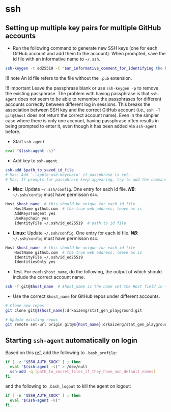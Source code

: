 # ssh

## Setting up multiple key pairs for multiple GitHub accounts
- Run the following command to generate new SSH keys (one for each GitHub account and add them to the account). When prompted, save the id file with an informative name to `~/.ssh`. 
```bash
ssh-keygen -t ed25519 -C "$an_informative_comment_for_identifying the key"
```
!!! note
    An id file refers to the file without the `.pub` extension.

!!! important
    Leave the passphrase blank or use `ssh-keygen -p` to remove the existing passphrase. The problem with having passphrase is that `ssh-agent` does not seem to be able to remember the passphrases for different accounts correctly between different log in sessions. This breaks the association between SSH key and the correct GitHub account (i.e., `ssh -T git@$host` does not return the correct account name). Even in the simpler case where there is only one account, having passphrase often results in being prompted to enter it, even though it has been added via `ssh-agent` before.

- Start `ssh-agent`
```bash
eval "$(ssh-agent -s)"
```

- Add key to `ssh-agent`. 
```bash
ssh-add $path_to_saved_id_file
# Mac: Add `--apple-use-keychain` if passphrase is set. 
# Mac: If prompts for passphrase keep appearing, try to add the command to `~/.zshrc` or `~/.bashrc`.
```

- **Mac**: Update `~/.ssh/config`. One entry for each id file. ***NB***: `~/.ssh/config` must have permisson `644`.
```bash
Host $host_name  # this should be unique for each id file 
    HostName github.com  # the true web address; leave as is
    AddKeysToAgent yes
    UseKeychain yes
    IdentityFile ~/.ssh/id_ed25519  # path to id file
```

- **Linux**: Update `~/.ssh/config`. One entry for each id file. ***NB***: `~/.ssh/config` must have permisson `644`.
```bash
Host $host_name  # this should be unique for each id file 
    HostName github.com  # the true web address; leave as is
    IdentityFile ~/.ssh/id_ed25519
    IdentitiesOnly yes
```

- Test. For each `$host_name`, do the following, the output of which should include the correct account name.
```bash
ssh -T git@$host_name  # $host_name is the name set the Host field in ~/.ssh/config
```

- Use the correct `$host_name` for GitHub repos under different accounts.
```bash
# Clone new repos
git clone git@${host_name}:drkaizeng/stat_gen_playground.git

# Update existing repos
git remote set-url origin git@${host_name}:drkaizeng/stat_gen_playground.git
```



## Starting `ssh-agent` automatically on login
Based on this [ref](https://unix.stackexchange.com/questions/90853/how-can-i-run-ssh-add-automatically-without-a-password-prompt), add the following to `.bash_profile`:
```bash
if [ -z "$SSH_AUTH_SOCK" ] ; then
  eval "$(ssh-agent -s)" > /dev/null
  ssh-add -q [path_to_secret_files_if_they_have_non_default_names]
fi
```
and the following to `.bash_logout` to kill the agent on logout:
```bash
if [ -n "$SSH_AUTH_SOCK" ] ; then
  eval "$(ssh-agent -k)"
fi
```

